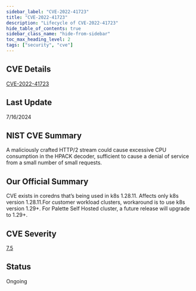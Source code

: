 ```yaml
---
sidebar_label: "CVE-2022-41723"
title: "CVE-2022-41723"
description: "Lifecycle of CVE-2022-41723"
hide_table_of_contents: true
sidebar_class_name: "hide-from-sidebar"
toc_max_heading_level: 2
tags: ["security", "cve"]
---
```


## CVE Details

[CVE-2022-41723](https://nvd.nist.gov/vuln/detail/CVE-2022-41723)

## Last Update

7/16/2024

## NIST CVE Summary

A maliciously crafted HTTP/2 stream could cause excessive CPU consumption in the HPACK decoder, sufficient to cause a
denial of service from a small number of small requests.

## Our Official Summary

CVE exists in coredns that’s being used in k8s 1.28.11. Affects only k8s version 1.28.11.For customer workload clusters,
workaround is to use k8s version 1.29+. For Palette Self Hosted cluster, a future release will upgrade to 1.29+.

## CVE Severity

[7.5](https://nvd.nist.gov/vuln/detail/CVE-2022-41723)

## Status

Ongoing
